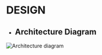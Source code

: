 # DESIGN
- ## Architecture Diagram  
![Architecture diagram](https://user-images.githubusercontent.com/50997389/114374560-69ae4280-9ba1-11eb-9516-38d3b142acfc.png)